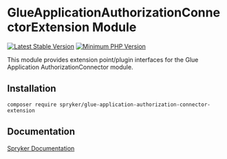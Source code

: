 # GlueApplicationAuthorizationConnectorExtension Module
[![Latest Stable Version](https://poser.pugx.org/spryker/glue-application-authorization-connector-extension/v/stable.svg)](https://packagist.org/packages/spryker/glue-application-authorization-connector-extension)
[![Minimum PHP Version](https://img.shields.io/badge/php-%3E%3D%208.1-8892BF.svg)](https://php.net/)

This module provides extension point/plugin interfaces for the Glue Application AuthorizationConnector module.

## Installation

```
composer require spryker/glue-application-authorization-connector-extension
```

## Documentation

[Spryker Documentation](https://docs.spryker.com)
